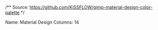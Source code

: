 /** Source: https://github.com/KiSSFLOW/gimp-material-design-color-palette */

Name: Material Design Columns: 14
